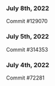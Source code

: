 ### July 8th, 2022

Commit #129070

### July 5th, 2022

Commit #314353


### July 4th, 2022

Commit #72281
